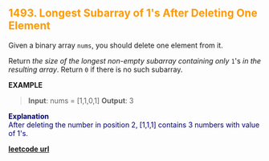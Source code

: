 <h2 style="color:#F90;">1493. Longest Subarray of 1's After Deleting One Element</h2>

Given a binary array `nums`, you should delete one element from it.

Return *the size of the longest non-empty subarray containing only* `1`'s *in the resulting array*. Return `0` if there is no such subarray.

**EXAMPLE**
>**Input**: nums = [1,1,0,1]
**Output**: 3
<p style="color:#007;">
<b>Explanation</b><br>
After deleting the number in position 2, [1,1,1] contains 3 numbers with value of 1's.
</p>

**[leetcode url](https://leetcode.com/problems/longest-subarray-of-1s-after-deleting-one-element/description)**